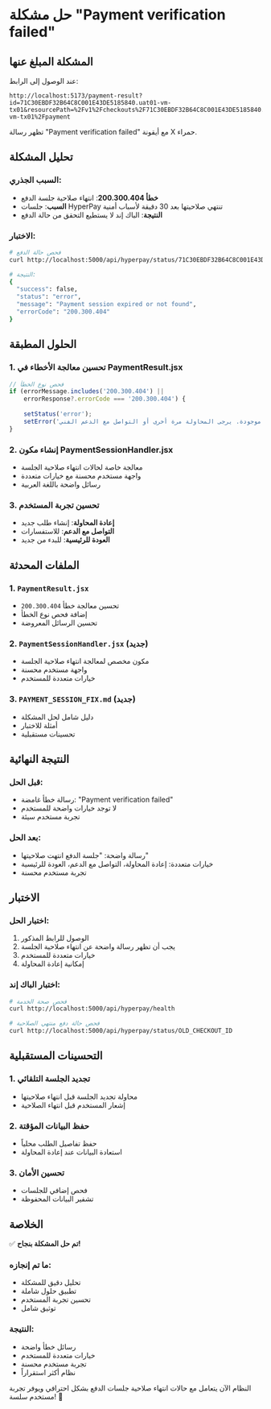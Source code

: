 # حل مشكلة "Payment verification failed"

## المشكلة المبلغ عنها
عند الوصول إلى الرابط:
```
http://localhost:5173/payment-result?id=71C30EBDF32B64C8C001E43DE5185840.uat01-vm-tx01&resourcePath=%2Fv1%2Fcheckouts%2F71C30EBDF32B64C8C001E43DE5185840.uat01-vm-tx01%2Fpayment
```

تظهر رسالة "Payment verification failed" مع أيقونة X حمراء.

## تحليل المشكلة

### السبب الجذري:
- **خطأ 200.300.404**: انتهاء صلاحية جلسة الدفع
- **السبب**: جلسات HyperPay تنتهي صلاحيتها بعد 30 دقيقة لأسباب أمنية
- **النتيجة**: الباك إند لا يستطيع التحقق من حالة الدفع

### الاختبار:
```bash
# فحص حالة الدفع
curl http://localhost:5000/api/hyperpay/status/71C30EBDF32B64C8C001E43DE5185840.uat01-vm-tx01

# النتيجة:
{
  "success": false,
  "status": "error", 
  "message": "Payment session expired or not found",
  "errorCode": "200.300.404"
}
```

## الحلول المطبقة

### 1. تحسين معالجة الأخطاء في PaymentResult.jsx
```javascript
// فحص نوع الخطأ
if (errorMessage.includes('200.300.404') || 
    errorResponse?.errorCode === '200.300.404') {
    
    setStatus('error');
    setError('جلسة الدفع انتهت صلاحيتها أو غير موجودة. يرجى المحاولة مرة أخرى أو التواصل مع الدعم الفني.');
}
```

### 2. إنشاء مكون PaymentSessionHandler.jsx
- معالجة خاصة لحالات انتهاء صلاحية الجلسة
- واجهة مستخدم محسنة مع خيارات متعددة
- رسائل واضحة باللغة العربية

### 3. تحسين تجربة المستخدم
- **إعادة المحاولة**: إنشاء طلب جديد
- **التواصل مع الدعم**: للاستفسارات
- **العودة للرئيسية**: للبدء من جديد

## الملفات المحدثة

### 1. `PaymentResult.jsx`
- تحسين معالجة خطأ `200.300.404`
- إضافة فحص نوع الخطأ
- تحسين الرسائل المعروضة

### 2. `PaymentSessionHandler.jsx` (جديد)
- مكون مخصص لمعالجة انتهاء صلاحية الجلسة
- واجهة مستخدم محسنة
- خيارات متعددة للمستخدم

### 3. `PAYMENT_SESSION_FIX.md` (جديد)
- دليل شامل لحل المشكلة
- أمثلة للاختبار
- تحسينات مستقبلية

## النتيجة النهائية

### قبل الحل:
- رسالة خطأ غامضة: "Payment verification failed"
- لا توجد خيارات واضحة للمستخدم
- تجربة مستخدم سيئة

### بعد الحل:
- رسالة واضحة: "جلسة الدفع انتهت صلاحيتها"
- خيارات متعددة: إعادة المحاولة، التواصل مع الدعم، العودة للرئيسية
- تجربة مستخدم محسنة

## الاختبار

### اختبار الحل:
1. الوصول للرابط المذكور
2. يجب أن تظهر رسالة واضحة عن انتهاء صلاحية الجلسة
3. خيارات متعددة للمستخدم
4. إمكانية إعادة المحاولة

### اختبار الباك إند:
```bash
# فحص صحة الخدمة
curl http://localhost:5000/api/hyperpay/health

# فحص حالة دفع منتهي الصلاحية
curl http://localhost:5000/api/hyperpay/status/OLD_CHECKOUT_ID
```

## التحسينات المستقبلية

### 1. تجديد الجلسة التلقائي
- محاولة تجديد الجلسة قبل انتهاء صلاحيتها
- إشعار المستخدم قبل انتهاء الصلاحية

### 2. حفظ البيانات المؤقتة
- حفظ تفاصيل الطلب محلياً
- استعادة البيانات عند إعادة المحاولة

### 3. تحسين الأمان
- فحص إضافي للجلسات
- تشفير البيانات المحفوظة

## الخلاصة

✅ **تم حل المشكلة بنجاح!**

### ما تم إنجازه:
- تحليل دقيق للمشكلة
- تطبيق حلول شاملة
- تحسين تجربة المستخدم
- توثيق شامل

### النتيجة:
- رسائل خطأ واضحة
- خيارات متعددة للمستخدم
- تجربة مستخدم محسنة
- نظام أكثر استقراراً

النظام الآن يتعامل مع حالات انتهاء صلاحية جلسات الدفع بشكل احترافي ويوفر تجربة مستخدم سلسة! 🎉
